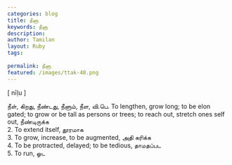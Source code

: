 ```yaml
---
categories: blog
title: நீளு
keywords: நீளு
description: 
author: Tamilan
layout: Ruby
tags: 
 
permalink: நீளு
featured: /images/ttak-48.png
---
```

  
[ nīḷu ]  
  
நீள், கிறது, நீண்டது, நீளும், நீள, வி.பெ. To lengthen, grow long; to be elon gated; to grow or be tall as persons or trees; to reach out, stretch ones self out, நீண்டிருக்க  
2. To extend itself, தூரமாக  
3. To grow, increase, to be augmented, அதி கரிக்க  
4. To be protracted, delayed; to be tedious, தாமதப்பட  
5. To run, ஓட